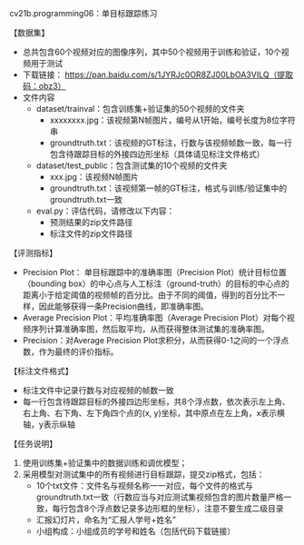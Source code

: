 cv21b.programming06：单目标跟踪练习

【数据集】
- 总共包含60个视频对应的图像序列，其中50个视频用于训练和验证，10个视频用于测试
- 下载链接： https://pan.baidu.com/s/1JYRJc0OR8ZJ00LbOA3VILQ（提取码：obz3）
- 文件内容
  - dataset/trainval：包含训练集+验证集的50个视频的文件夹
	  - xxxxxxxx.jpg：该视频第N帧图片，编号从1开始，编号长度为8位字符串
	  - groundtruth.txt：该视频的GT标注，行数与该视频帧数一致，每一行包含待跟踪目标的外接四边形坐标（具体请见标注文件格式）
  - dataset/test_public：包含测试集的10个视频的文件夹
	  - xxx.jpg：该视频N帧图片
	  - groundtruth.txt：该视频第一帧的GT标注，格式与训练/验证集中的groundtruth.txt一致
  - eval.py：评估代码，请修改以下内容：
	  - 预测结果的zip文件路径
	  - 标注文件的zip文件路径

【评测指标】
- Precision Plot： 单目标跟踪中的准确率图（Precision Plot）统计目标位置（bounding box）的中心点与人工标注（ground-truth）的目标的中心点的距离小于给定阈值的视频帧的百分比。由于不同的阈值，得到的百分比不一样，因此能够获得一条Precision曲线，即准确率图。
- Average Precision Plot：平均准确率图（Average Precision Plot）对每个视频序列计算准确率图，然后取平均，从而获得整体测试集的准确率图。
- Precision：对Average Precision Plot求积分，从而获得0-1之间的一个浮点数，作为最终的评价指标。

【标注文件格式】
- 标注文件中记录行数与对应视频的帧数一致
- 每一行包含待跟踪目标的外接四边形坐标，共8个浮点数，依次表示左上角、右上角、右下角、左下角四个点的(x, y)坐标，其中原点在左上角，x表示横轴，y表示纵轴

【任务说明】
1. 使用训练集+验证集中的数据训练和调优模型；
2. 采用模型对测试集中的所有视频进行目标跟踪，提交zip格式，包括：
   - 10个txt文件：文件名与视频名称一一对应，每个文件的格式与groundtruth.txt一致（行数应当与对应测试集视频包含的图片数量严格一致，每行包含8个浮点数记录多边形框的坐标），注意不要生成二级目录
   - 汇报幻灯片，命名为“汇报人学号+姓名”
   - 小组构成：小组成员的学号和姓名（包括代码下载链接）
